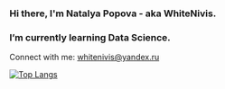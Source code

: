 ### Hi there, I'm Natalya Popova - aka WhiteNivis.

### I’m currently learning Data Science.
Connect with me: whitenivis@yandex.ru

[![Top Langs](https://github-readme-stats.vercel.app/api/top-langs/?username=whitenivis)](https://github.com/anuraghazra/github-readme-stats)

<!--
**WhiteNivis/WhiteNivis** is a ✨ _special_ ✨ repository because its `README.md` (this file) appears on your GitHub profile.

Here are some ideas to get you started:

- 🔭 I’m currently working on ...
- 🌱 I’m currently learning ...
- 👯 I’m looking to collaborate on ...
- 🤔 I’m looking for help with ...
- 💬 Ask me about ...
- 📫 How to reach me: ...
- 😄 Pronouns: ...
- ⚡ Fun fact: ...
-->
